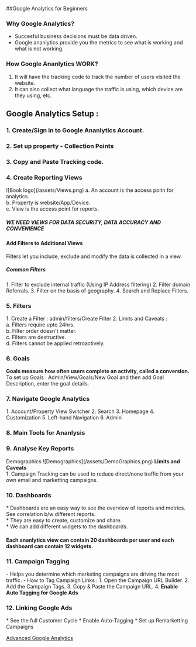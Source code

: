 ##Google Analytics for Beginners

### Why Google Analytics?
- Succesful business decisions must be data driven. 
- Google ananlytics provide you the metrics to see what is working and what is not working. 

### How Google Ananlytics WORK?
1. It will have the tracking code to track the number of users visited the website. 
2. It can also collect what language the traffic is using, which device are they using, etc. 

## Google Analytics Setup :
<h3> 1. Create/Sign in to Google Ananlytics Account. </h3>
<h3>2. Set up property - Collection Points</h3>
<h3>3. Copy and Paste Tracking code. </h3>
<h3>4. Create Reporting Views</h3>
![Book logo](/assets/Views.png)
	a. An account is the access poitn for analytics.<br/>
	b. Property is website/App/Device.<br/>
	c. View is the access point for reports.<br/> 
<h5> WE NEED VIEWS FOR DATA SECURITY, DATA ACCURACY AND CONVENIENCE</h5>

<h4>Add Filters to Additional Views</h4>
Filters let you include, exclude and modify the data is collected in a view. 
<h5>Common Filters</h5>
	1. Filter to exclude internal traffic (Using IP Address filtering)
	2. Filter domain Referrals.
	3. Filter on the basis of geography.
	4. Search and Replace Filters.

<h3> 5. Filters</h3>
	1. Create a Filter : admin/filters/Create Filter
	2. Limits and Caveats : <br/>
		a. Filters require upto 24hrs. <br/>
		b. Filter order doesn't matter. <br/>
		c. Filters are destructive. <br/>
		d. Filters cannot be applied retroactively. <br>
<h3> 6. Goals<br/></h3>
<b>Goals measure how often users complete an activity, called a conversion. </b><br/>
 To set up Goals : Admin/View/Goals/New Goal and then add Goal Description, enter the goal details. 

<h3> 7. Navigate Google Analytics</h3>
	1. Account/Property View Switcher
	2. Search
	3. Homepage
	4. Customization
	5. Left-hand Navigation 
	6. Admin
<h3> 8. Main Tools for Ananlysis</h3>
<h3>9. Analyse Key Reports<br/></h3>
Demographics
![Demographics](/assets/DemoGraphics.png)
<b>Limits and Caveats</b><br/>
	1. Campaign Tracking can be used to reduce direct/none traffic from your own email and marketting campaigns. 

<h3> 10. Dashboards<br/></h3>
* Dashboards are an easy way to see the overview of reports and metrics. See correlation b/w different reports.  <br/>
* They are easy to create, customize and share. <br/>
* We can add different widgets to the dashboards.
<h4>Each ananlytics view can contain 20 dashboards per user and each dashboard can contain 12 widgets.</h4>

<h3> 11. Campaign Tagging</h3>
- Helps you determine which marketing campaigns are driving the most traffic. 
- How to Tag Campaign Links : 
	1. Open the Campaign URL Builder. 
	2. Add the Campaign Tags.
	3. Copy & Paste the Campaign URL. 
	4. <b>Enable Auto Tagging for Google Ads</b>

<h3> 12. Linking Google Ads</h3>
* See the full Customer Cycle
* Enable Auto-Tagging
* Set up Remarketting Campaigns

[Advanced Google Analytics](advanced.md)




